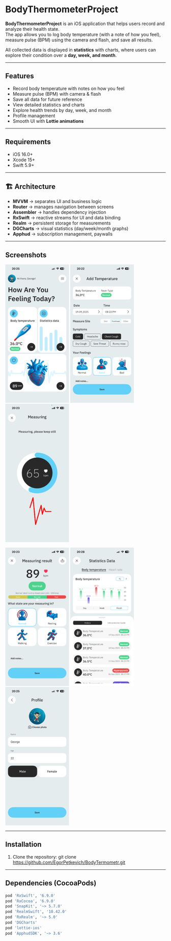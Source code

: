 # BodyThermometerProject

**BodyThermometerProject** is an iOS application that helps users record and analyze their health state.  
The app allows you to log body temperature (with a note of how you feel), measure pulse (BPM) using the camera and flash, and save all results.  

All collected data is displayed in **statistics** with charts, where users can explore their condition over a **day, week, and month**.  

---

## Features
- Record body temperature with notes on how you feel  
- Measure pulse (BPM) with camera & flash  
- Save all data for future reference  
- View detailed statistics and charts  
- Explore health trends by day, week, and month  
- Profile management  
- Smooth UI with **Lottie animations**  

---

## Requirements
- iOS 16.0+  
- Xcode 15+  
- Swift 5.9+  

---

## 🏗️ Architecture
- **MVVM** → separates UI and business logic  
- **Router** → manages navigation between screens  
- **Assembler** → handles dependency injection  
- **RxSwift** → reactive streams for UI and data binding  
- **Realm** → persistent storage for measurements  
- **DGCharts** → visual statistics (day/week/month graphs)  
- **Apphud** → subscription management, paywalls
  
---

## Screenshots
 <p float="left">
  <img src="Screenshots/Main.PNG" alt="Main" width="200"/>
  <img src="Screenshots/AddTemperature.PNG" alt="Add Temperature" width="200"/>
  <img src="Screenshots/MeasuringBPM.PNG" alt="Measuring BPM" width="200"/>
</p>

<p float="left">
  <img src="Screenshots/MeasuringResult.PNG" alt="Measuring Result" width="200"/>
  <img src="Screenshots/StatisticsData.PNG" alt="Statistics Data" width="200"/>
  <img src="Screenshots/Profile.PNG" alt="Profile" width="200"/>
</p>


---

## Installation
1. Clone the repository: git clone https://github.com/EgorPetkevich/BodyTermometr.git

---
##  Dependencies (CocoaPods)
```ruby
pod 'RxSwift', '6.9.0'
pod 'RxCocoa', '6.9.0'
pod 'SnapKit', '~> 5.7.0'
pod 'RealmSwift', '10.42.0'
pod 'RxRealm', '~> 5.0'
pod 'DGCharts'
pod 'lottie-ios'
pod 'ApphudSDK', '~> 3.6'
